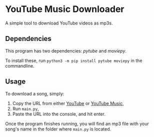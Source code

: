 # YouTube Music Downloader
A simple tool to download YouTube videos as mp3s.
## Dependencies
This program has two dependencies: *pytube* and *moviepy*. 

To install these, run `python3 -m pip install pytube moviepy` in the commandline.
## Usage
To download a song, simply:
1) Copy the URL from either [YouTube](https://www.youtube.com/) or [YouTube Music](https://music.youtube.com/),
2) Run `main.py`,
3) Paste the URL into the console, and hit enter.

Once the program finishes running, you will find an mp3 file with your song's name in the folder where `main.py` is located.
